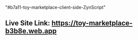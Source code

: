 "#b7a11-toy-marketplace-client-side-ZynScript"

## Live Site Link: https://toy-marketplace-b3b8e.web.app
